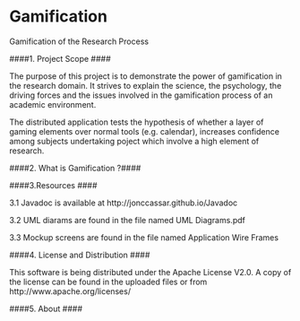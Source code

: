 Gamification
============

Gamification of the Research Process

####1. Project Scope ####

<p>The purpose of this project is to demonstrate the power of gamification in the research domain. It strives to explain the science, the psychology, the driving forces and the issues involved in the gamification process of an academic environment.</p>

<p> The distributed application tests the hypothesis of whether a layer of gaming elements over normal tools (e.g. calendar), increases confidence among subjects undertaking poject which involve a high element of research.</p>

####2. What is Gamification ?####

####3.Resources ####
<p>3.1 Javadoc is available at http://jonccassar.github.io/Javadoc </p>
<p>3.2 UML diarams are found in the file named UML Diagrams.pdf</p>
<p>3.3 Mockup screens are found in the file named Application Wire Frames</p>

####4. License and Distribution ####
<p> This software is being distributed under the Apache License V2.0. A copy of the license can be found in the uploaded files or from http://www.apache.org/licenses/</p>

####5. About ####
